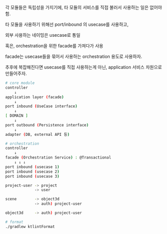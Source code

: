 각 모듈들은 독립성을 가지기에, 타 모듈의 서비스를 직접 불러서 사용하는 일은 없어야함.

타 모듈을 사용하기 위해선 port/inbound 의 usecase를 사용하고,

외부 사용하는 네이밍은 usecase로 통일

혹은, orchestration을 위한 facade를 가져다가 사용

facade는 usecase들을 묶어서 사용하는 orchestration 용도로 사용하자.

추후에 복잡해진다면 usecase를 직접 사용하는게 아닌, application 서비스 차원으로 만들어주자.

```bash
# core module
controller
    ↓
application layer (facade)
    ↓
port inbound (UseCase interface)
    ↓
[ DOMAIN ]
    ↓
port outbound (Persistence interface)
    ↓
adapter (DB, external API 등)

# orchestration
controller
    ↓
facade (Orchestration Service) : @Transactional
    ↓ ↓ ↓
port inbound (usecase 1)
port inbound (usecase 2)
port inbound (usecase 3)

```

```bash
project-user -> project
             -> user

scene        -> object3d
             -> auth) project-user

object3d     -> auth) project-user
```

```bash
# format
./gradlew ktlintFormat

```
